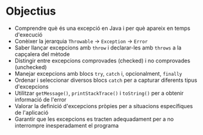 # Objectius

- Comprendre què és una excepció en Java i per què apareix en temps d'execució
- Conèixer la jerarquia `Throwable` → `Exception` → `Error`
- Saber llançar excepcions amb `throw` i declarar-les amb `throws` a la capçalera del mètode
- Distingir entre excepcions comprovades (checked) i no comprovades (unchecked)
- Manejar excepcions amb blocs `try`, `catch` i, opcionalment, `finally`
- Ordenar i seleccionar diversos blocs `catch` per a capturar diferents tipus d'excepcions
- Utilitzar `getMessage()`, `printStackTrace()` i `toString()` per a obtenir informació de l'error
- Valorar la definició d'excepcions pròpies per a situacions específiques de l'aplicació
- Garantir que les excepcions es tracten adequadament per a no interrompre inesperadament el programa
